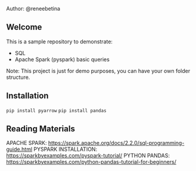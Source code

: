 Author: @reneebetina

Welcome
----
This is a sample repository to demonstrate:
 - SQL
 - Apache Spark (pyspark) basic queries

Note: This project is just for demo purposes, you can have your own folder structure.

Installation
----
`pip install pyarrow`
`pip install pandas`


Reading Materials 
----
APACHE SPARK: https://spark.apache.org/docs/2.2.0/sql-programming-guide.html
PYSPARK INSTALLATION: https://sparkbyexamples.com/pyspark-tutorial/
PYTHON PANDAS: https://sparkbyexamples.com/python-pandas-tutorial-for-beginners/
